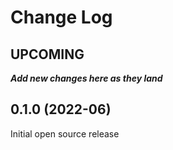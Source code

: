 # Change Log

## UPCOMING
**_Add new changes here as they land_**

## 0.1.0 (2022-06)

Initial open source release
